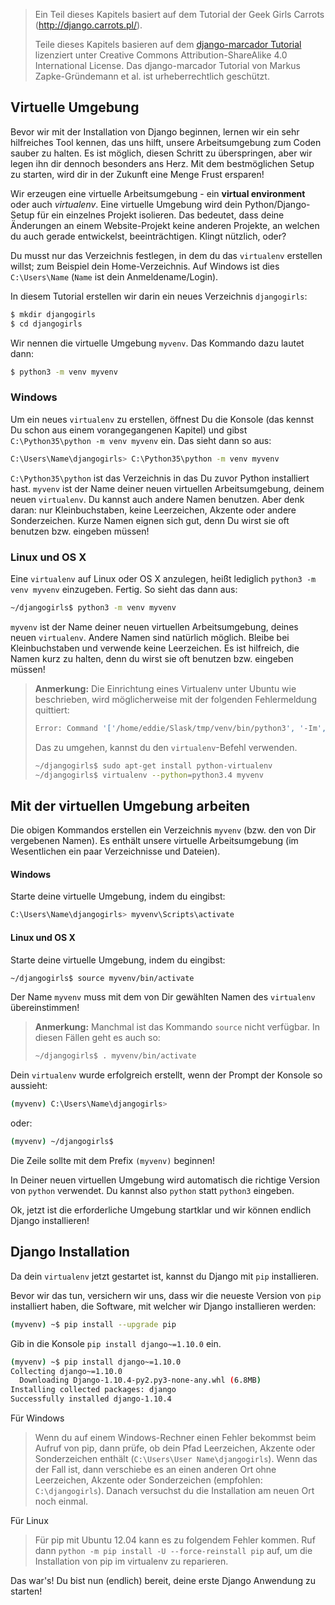 > Ein Teil dieses Kapitels basiert auf dem Tutorial der Geek Girls Carrots (http://django.carrots.pl/).
> 
> Teile dieses Kapitels basieren auf dem [django-marcador Tutorial](http://django-marcador.keimlink.de/) lizenziert unter Creative Commons Attribution-ShareAlike 4.0 International License. Das django-marcador Tutorial von Markus Zapke-Gründemann et al. ist urheberrechtlich geschützt.

## Virtuelle Umgebung

Bevor wir mit der Installation von Django beginnen, lernen wir ein sehr hilfreiches Tool kennen, das uns hilft, unsere Arbeitsumgebung zum Coden sauber zu halten. Es ist möglich, diesen Schritt zu überspringen, aber wir legen ihn dir dennoch besonders ans Herz. Mit dem bestmöglichen Setup zu starten, wird dir in der Zukunft eine Menge Frust ersparen!

Wir erzeugen eine virtuelle Arbeitsumgebung - ein **virtual environment** oder auch *virtualenv*. Eine virtuelle Umgebung wird dein Python/Django-Setup für ein einzelnes Projekt isolieren. Das bedeutet, dass deine Änderungen an einem Website-Projekt keine anderen Projekte, an welchen du auch gerade entwickelst, beeinträchtigen. Klingt nützlich, oder?

Du musst nur das Verzeichnis festlegen, in dem du das `virtualenv` erstellen willst; zum Beispiel dein Home-Verzeichnis. Auf Windows ist dies `C:\Users\Name` (`Name` ist dein Anmeldename/Login).

In diesem Tutorial erstellen wir darin ein neues Verzeichnis `djangogirls`:

```bash
$ mkdir djangogirls
$ cd djangogirls
```

Wir nennen die virtuelle Umgebung `myvenv`. Das Kommando dazu lautet dann:

```bash
$ python3 -m venv myvenv
```

### Windows

Um ein neues `virtualenv` zu erstellen, öffnest Du die Konsole (das kennst Du schon aus einem vorangegangenen Kapitel) und gibst `C:\Python35\python -m venv myvenv` ein. Das sieht dann so aus:

```bash
C:\Users\Name\djangogirls> C:\Python35\python -m venv myvenv
```

`C:\Python35\python` ist das Verzeichnis in das Du zuvor Python installiert hast. `myvenv` ist der Name deiner neuen virtuellen Arbeitsumgebung, deinem neuen `virtualenv`. Du kannst auch andere Namen benutzen. Aber denk daran: nur Kleinbuchstaben, keine Leerzeichen, Akzente oder andere Sonderzeichen. Kurze Namen eignen sich gut, denn Du wirst sie oft benutzen bzw. eingeben müssen!

### Linux und OS X

Eine `virtualenv` auf Linux oder OS X anzulegen, heißt lediglich `python3 -m venv myvenv` einzugeben. Fertig. So sieht das dann aus:

```bash
~/djangogirls$ python3 -m venv myvenv
```

`myvenv` ist der Name deiner neuen virtuellen Arbeitsumgebung, deines neuen `virtualenv`. Andere Namen sind natürlich möglich. Bleibe bei Kleinbuchstaben und verwende keine Leerzeichen. Es ist hilfreich, die Namen kurz zu halten, denn du wirst sie oft benutzen bzw. eingeben müssen!

> **Anmerkung:** Die Einrichtung eines Virtualenv unter Ubuntu wie beschrieben, wird möglicherweise mit der folgenden Fehlermeldung quittiert:
>```bash
>Error: Command '['/home/eddie/Slask/tmp/venv/bin/python3', '-Im', 'ensurepip', '--upgrade', '--default-pip']' returned non-zero exit status 1
>```
> 
> Das zu umgehen, kannst du den `virtualenv`-Befehl verwenden.
>```bash
>~/djangogirls$ sudo apt-get install python-virtualenv
>~/djangogirls$ virtualenv --python=python3.4 myvenv
>```

## Mit der virtuellen Umgebung arbeiten

Die obigen Kommandos erstellen ein Verzeichnis `myvenv` (bzw. den von Dir vergebenen Namen). Es enthält unsere virtuelle Arbeitsumgebung (im Wesentlichen ein paar Verzeichnisse und Dateien).

#### Windows

Starte deine virtuelle Umgebung, indem du eingibst:
```bash
C:\Users\Name\djangogirls> myvenv\Scripts\activate
```

#### Linux und OS X

Starte deine virtuelle Umgebung, indem du eingibst:

```bash
~/djangogirls$ source myvenv/bin/activate
```

Der Name `myvenv` muss mit dem von Dir gewählten Namen des `virtualenv` übereinstimmen!

> **Anmerkung:** Manchmal ist das Kommando `source` nicht verfügbar. In diesen Fällen geht es auch so:
>```bash
>~/djangogirls$ . myvenv/bin/activate
>```

Dein `virtualenv` wurde erfolgreich erstellt, wenn der Prompt der Konsole so aussieht:

```bash
(myvenv) C:\Users\Name\djangogirls>
```

oder:

```bash
(myvenv) ~/djangogirls$
```

Die Zeile sollte mit dem Prefix `(myvenv)` beginnen!

In Deiner neuen virtuellen Umgebung wird automatisch die richtige Version von `python` verwendet. Du kannst also `python` statt `python3` eingeben.

Ok, jetzt ist die erforderliche Umgebung startklar und wir können endlich Django installieren!

## Django Installation

Da dein `virtualenv` jetzt gestartet ist, kannst du Django mit `pip` installieren.

Bevor wir das tun, versichern wir uns, dass wir die neueste Version von `pip` installiert haben, die Software, mit welcher wir Django installieren werden:

```bash
(myvenv) ~$ pip install --upgrade pip
```

Gib in die Konsole `pip install django~=1.10.0` ein.

```bash
(myvenv) ~$ pip install django~=1.10.0
Collecting django~=1.10.0
  Downloading Django-1.10.4-py2.py3-none-any.whl (6.8MB)
Installing collected packages: django
Successfully installed django-1.10.4
```

Für Windows

> Wenn du auf einem Windows-Rechner einen Fehler bekommst beim Aufruf von pip, dann prüfe, ob dein Pfad Leerzeichen, Akzente oder Sonderzeichen enthält (`C:\Users\User Name\djangogirls`). Wenn das der Fall ist, dann verschiebe es an einen anderen Ort ohne Leerzeichen, Akzente oder Sonderzeichen (empfohlen: `C:\djangogirls`). Danach versuchst du die Installation am neuen Ort noch einmal.

Für Linux

> Für pip mit Ubuntu 12.04 kann es zu folgendem Fehler kommen. Ruf dann `python -m pip install -U --force-reinstall pip` auf, um die Installation von pip im virtualenv zu reparieren.

Das war's! Du bist nun (endlich) bereit, deine erste Django Anwendung zu starten!
